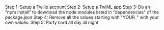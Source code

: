 Step 1: Setup a Twilio account
Step 2: Setup a TwiML app
Step 3: Do an "npm install" to download the node modules listed in "dependencies" of the package.json
Step 4: Remove all the values starting with "YOUR_" with your own values.
Step 5: Party hard all day all night